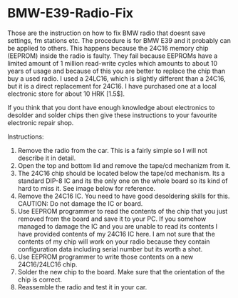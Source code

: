 # BMW-E39-Radio-Fix
Those are the instruction on how to fix BMW radio that doesnt save settings, fm stations etc. The procedure is for BMW E39 and it probably can be applied to others.
This happens because the 24C16 memory chip (EEPROM) inside the radio is faulty. They fail because EEPROMs have a limited amount of 1 million read-write cycles which amounts to about 10 years of usage and because of this you are better to replace the chip than buy a used radio. I used a 24LC16, which is slightly different than a 24C16, but it is a direct replacement for 24C16. I have purchased one at a local electronic store for about 10 HRK [1.5$].

If you think that you dont have enough knowledge about electronics to desolder and solder chips then give these instructions to your favourite electronic repair shop.

Instructions:
1. Remove the radio from the car. This is a fairly simple so I will not describe it in detail.
2. Open the top and bottom lid and remove the tape/cd mechanizm from it.
3. The 24C16 chip should be located below the tape/cd mechanism. Its a standard DIP-8 IC and its the only one on the whole board so its kind of hard to miss it. See image below for reference.
4. Remove the 24C16 IC. You need to have good desoldering skills for this. CAUTION: Do not damage the IC or board.
5. Use EEPROM programmer to read the contents of the chip that you just removed from the board and save it to your PC. If you somehow managed to damage the IC and you are unable to read its contents I have provided contents of my 24C16 IC here. I am not sure that the contents of my chip will work on your radio because they contain configuration data including serial number but its worth a shot.
6. Use EEPROM programmer to write those contents on a new 24C16/24LC16 chip.
7. Solder the new chip to the board. Make sure that the orientation of the chip is correct.
8. Reassemble the radio and test it in your car.
